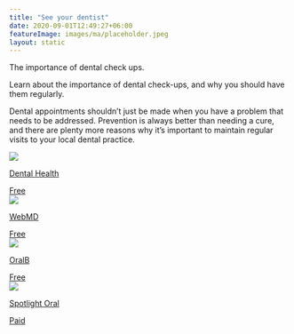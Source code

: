 ```yaml
---
title: "See your dentist"
date: 2020-09-01T12:49:27+06:00
featureImage: images/ma/placeholder.jpeg
layout: static
---
```


The importance of dental check ups.

Learn about the importance of dental check-ups, and why you should have them regularly.

Dental appointments shouldn’t just be made when you have a problem that needs to be addressed. Prevention is always better than needing a cure, and there are plenty more reasons why it’s important to maintain regular visits to your local dental practice.

<a class="ma-link" href="https://www.dentalhealth.org/blog/the-importance-of-regular-dental-visits"><div class="ma-card ma-card-Health"><div class="ma-icon"><img src ="/images/icon-check.png"/></div><div class="ma-name"><p>Dental Health</p></div><div class="ma-paid-text"><span>Free</span></div></div></a><a class="ma-link" href="https://www.webmd.com/oral-health/features/dental-checkup-every-6-months"><div class="ma-card ma-card-Health"><div class="ma-icon"><img src ="/images/icon-check.png"/></div><div class="ma-name"><p>WebMD</p></div><div class="ma-paid-text"><span>Free</span></div></div></a><a class="ma-link" href="https://www.oralb.co.uk/en-gb/oral-health/life-stages/adults/the-importance-of-regular-dental-visits"><div class="ma-card ma-card-Health"><div class="ma-icon"><img src ="/images/icon-check.png"/></div><div class="ma-name"><p>OralB</p></div><div class="ma-paid-text"><span>Free</span></div></div></a><a class="ma-link" href="https://www.awin1.com/cread.php?awinmid=24739&awinaffid=1198638&ued=https%3A%2F%2Fuk.spotlightoralcare.com%2F"><div class="ma-card ma-card-Health"><div class="ma-icon"><img src ="/images/icon-pound.png"/></div><div class="ma-name"><p>Spotlight Oral</p></div><div class="ma-paid-text"><span>Paid</span></div></div></a>  

<br/><br/>






